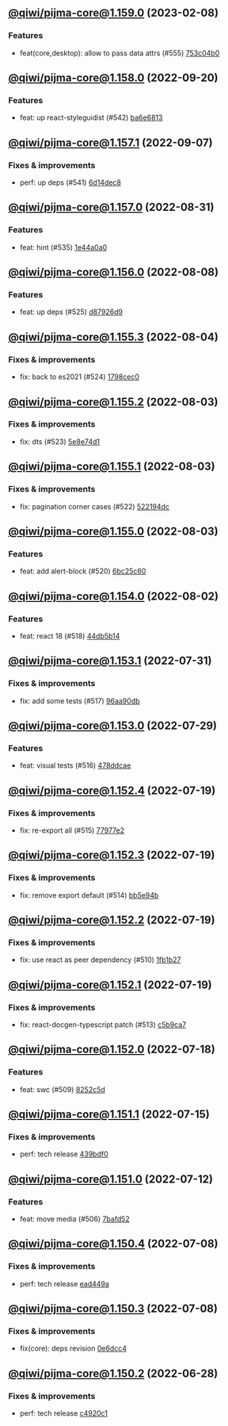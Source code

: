 ## [@qiwi/pijma-core@1.159.0](https://github.com/qiwi/pijma/compare/2022.9.20-qiwi.pijma-core.1.158.0-f0...2023.2.8-qiwi.pijma-core.1.159.0-f0) (2023-02-08)

### Features
* feat(core,desktop): allow to pass data attrs (#555) [753c04b0](https://github.com/qiwi/pijma/commit/753c04b0c4717dd4db89932914829bfd209cdd83)

## [@qiwi/pijma-core@1.158.0](https://github.com/qiwi/pijma/compare/2022.9.7-qiwi.pijma-core.1.157.1-f0...2022.9.20-qiwi.pijma-core.1.158.0-f0) (2022-09-20)

### Features
* feat: up react-styleguidist (#542) [ba6e6813](https://github.com/qiwi/pijma/commit/ba6e6813cf68a90c7c468cd9a943d6e207cbf49e)

## [@qiwi/pijma-core@1.157.1](https://github.com/qiwi/pijma/compare/2022.8.31-qiwi.pijma-core.1.157.0-f0...2022.9.7-qiwi.pijma-core.1.157.1-f0) (2022-09-07)

### Fixes & improvements
* perf: up deps (#541) [6d14dec8](https://github.com/qiwi/pijma/commit/6d14dec8805e5f3665cc40200d77609dcf1d6350)

## [@qiwi/pijma-core@1.157.0](https://github.com/qiwi/pijma/compare/2022.8.8-qiwi.pijma-core.1.156.0-f0...2022.8.31-qiwi.pijma-core.1.157.0-f0) (2022-08-31)

### Features
* feat: hint (#535) [1e44a0a0](https://github.com/qiwi/pijma/commit/1e44a0a020a74d41f9a253135dead2c38b40a3b8)

## [@qiwi/pijma-core@1.156.0](https://github.com/qiwi/pijma/compare/2022.8.4-qiwi.pijma-core.1.155.3-f0...2022.8.8-qiwi.pijma-core.1.156.0-f0) (2022-08-08)

### Features
* feat: up deps (#525) [d87926d9](https://github.com/qiwi/pijma/commit/d87926d9250475ab7009b0cd0bce7096d9dda117)

## [@qiwi/pijma-core@1.155.3](https://github.com/qiwi/pijma/compare/2022.8.3-qiwi.pijma-core.1.155.2-f0...2022.8.4-qiwi.pijma-core.1.155.3-f0) (2022-08-04)

### Fixes & improvements
* fix: back to es2021 (#524) [1798cec0](https://github.com/qiwi/pijma/commit/1798cec00afefba6a72b97d55c3e628a20ed7e46)

## [@qiwi/pijma-core@1.155.2](https://github.com/qiwi/pijma/compare/2022.8.3-qiwi.pijma-core.1.155.1-f0...2022.8.3-qiwi.pijma-core.1.155.2-f0) (2022-08-03)

### Fixes & improvements
* fix: dts (#523) [5e8e74d1](https://github.com/qiwi/pijma/commit/5e8e74d111ae035eb79a9b0cd33acf1116b4dc60)

## [@qiwi/pijma-core@1.155.1](https://github.com/qiwi/pijma/compare/2022.8.3-qiwi.pijma-core.1.155.0-f0...2022.8.3-qiwi.pijma-core.1.155.1-f0) (2022-08-03)

### Fixes & improvements
* fix: pagination corner cases (#522) [522194dc](https://github.com/qiwi/pijma/commit/522194dc56b27bfc141b08e8174abcea81558fd2)

## [@qiwi/pijma-core@1.155.0](https://github.com/qiwi/pijma/compare/2022.8.2-qiwi.pijma-core.1.154.0-f0...2022.8.3-qiwi.pijma-core.1.155.0-f0) (2022-08-03)

### Features
* feat: add alert-block (#520) [6bc25c60](https://github.com/qiwi/pijma/commit/6bc25c6052db8b3ddcbb99ad73aef5892be0791a)

## [@qiwi/pijma-core@1.154.0](https://github.com/qiwi/pijma/compare/2022.7.31-qiwi.pijma-core.1.153.1-f0...2022.8.2-qiwi.pijma-core.1.154.0-f0) (2022-08-02)

### Features
* feat: react 18 (#518) [44db5b14](https://github.com/qiwi/pijma/commit/44db5b14e812b2a9548cc5cde4fbb5a6c2cf58db)

## [@qiwi/pijma-core@1.153.1](https://github.com/qiwi/pijma/compare/2022.7.29-qiwi.pijma-core.1.153.0-f0...2022.7.31-qiwi.pijma-core.1.153.1-f0) (2022-07-31)

### Fixes & improvements
* fix: add some tests (#517) [96aa90db](https://github.com/qiwi/pijma/commit/96aa90db7aca3c1014306273701fd158a326215b)

## [@qiwi/pijma-core@1.153.0](https://github.com/qiwi/pijma/compare/2022.7.19-qiwi.pijma-core.1.152.4-f0...2022.7.29-qiwi.pijma-core.1.153.0-f0) (2022-07-29)

### Features
* feat: visual tests (#516) [478ddcae](https://github.com/qiwi/pijma/commit/478ddcaefbb80f794900517878da6231bd1397de)

## [@qiwi/pijma-core@1.152.4](https://github.com/qiwi/pijma/compare/2022.7.19-qiwi.pijma-core.1.152.3-f0...2022.7.19-qiwi.pijma-core.1.152.4-f0) (2022-07-19)

### Fixes & improvements
* fix: re-export all (#515) [77977e2](https://github.com/qiwi/pijma/commit/77977e25852e30e276b80277dc462c20a127c7eb)

## [@qiwi/pijma-core@1.152.3](https://github.com/qiwi/pijma/compare/2022.7.19-qiwi.pijma-core.1.152.2-f0...2022.7.19-qiwi.pijma-core.1.152.3-f0) (2022-07-19)

### Fixes & improvements
* fix: remove export default (#514) [bb5e94b](https://github.com/qiwi/pijma/commit/bb5e94b36a1d366ecb6d8c31c4c24dfc626b927a)

## [@qiwi/pijma-core@1.152.2](https://github.com/qiwi/pijma/compare/2022.7.19-qiwi.pijma-core.1.152.1-f0...2022.7.19-qiwi.pijma-core.1.152.2-f0) (2022-07-19)

### Fixes & improvements
* fix: use react as peer dependency (#510) [1fb1b27](https://github.com/qiwi/pijma/commit/1fb1b271879a8bbba20aaa9bcfeb46371511c660)

## [@qiwi/pijma-core@1.152.1](https://github.com/qiwi/pijma/compare/2022.7.18-qiwi.pijma-core.1.152.0-f0...2022.7.19-qiwi.pijma-core.1.152.1-f0) (2022-07-19)

### Fixes & improvements
* fix: react-docgen-typescript patch (#513) [c5b9ca7](https://github.com/qiwi/pijma/commit/c5b9ca76cd340771fbde25c61a3d7327c6c6e23a)

## [@qiwi/pijma-core@1.152.0](https://github.com/qiwi/pijma/compare/2022.7.15-qiwi.pijma-core.1.151.1-f0...2022.7.18-qiwi.pijma-core.1.152.0-f0) (2022-07-18)

### Features
* feat: swc (#509) [8252c5d](https://github.com/qiwi/pijma/commit/8252c5db68d239815a3d2c608203c192605630c3)

## [@qiwi/pijma-core@1.151.1](https://github.com/qiwi/pijma/compare/2022.7.12-qiwi.pijma-core.1.151.0-f0...2022.7.15-qiwi.pijma-core.1.151.1-f0) (2022-07-15)

### Fixes & improvements
* perf: tech release [439bdf0](https://github.com/qiwi/pijma/commit/439bdf0510accd141fd9279a6592f6cad4516af0)

## [@qiwi/pijma-core@1.151.0](https://github.com/qiwi/pijma/compare/2022.7.8-qiwi.pijma-core.1.150.4-f0...2022.7.12-qiwi.pijma-core.1.151.0-f0) (2022-07-12)

### Features
* feat: move media (#506) [7bafd52](https://github.com/qiwi/pijma/commit/7bafd525f04ad484ef0da223b5fb39f1c8a51006)

## [@qiwi/pijma-core@1.150.4](https://github.com/qiwi/pijma/compare/2022.7.8-qiwi.pijma-core.1.150.3-f0...2022.7.8-qiwi.pijma-core.1.150.4-f0) (2022-07-08)

### Fixes & improvements
* perf: tech release [ead449a](https://github.com/qiwi/pijma/commit/ead449ad732211d6b10e0468342e09d03135bd06)

## [@qiwi/pijma-core@1.150.3](https://github.com/qiwi/pijma/compare/2022.6.28-qiwi.pijma-core.1.150.2-f0...2022.7.8-qiwi.pijma-core.1.150.3-f0) (2022-07-08)

### Fixes & improvements
* fix(core): deps revision [0e6dcc4](https://github.com/qiwi/pijma/commit/0e6dcc47b00617d1aafdc28e75785544cad3bee7)

## [@qiwi/pijma-core@1.150.2](https://github.com/qiwi/pijma/compare/2022.6.26-qiwi.pijma-core.1.150.1-f0...2022.6.28-qiwi.pijma-core.1.150.2-f0) (2022-06-28)

### Fixes & improvements
* perf: tech release [c4920c1](https://github.com/qiwi/pijma/commit/c4920c14d059ee82e554dcffcd01f0227cc0587d)
